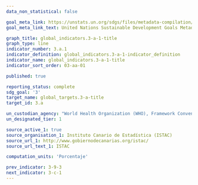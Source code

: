```yaml
---
data_non_statistical: false

goal_meta_link: https://unstats.un.org/sdgs/files/metadata-compilation/Metadata-Goal-3.pdf
goal_meta_link_text: United Nations Sustainable Development Goals Metadata (PDF 866 KB)

graph_title: global_indicators.3-a-1-title
graph_type: line
indicator_number: 3.a.1
indicator_definition: global_indicators.3-a-1-indicator_definition
indicator_name: global_indicators.3-a-1-title
indicator_sort_order: 03-aa-01

published: true

reporting_status: complete
sdg_goal: '3'
target_name: global_targets.3-a-title
target_id: 3.a

un_custodian_agency: "World Health Organization (WHO), Framework Convention on Tobacco Control (FCTC)"
un_designated_tier: 1

source_active_1: true
source_organisation_1: Instituto Canario de Estadística (ISTAC)
source_url_1: http://www.gobiernodecanarias.org/istac/
source_url_text_1: ISTAC

computation_units: 'Porcentaje'

prev_indicator: 3-9-3
next_indicator: 3-c-1
---
```

